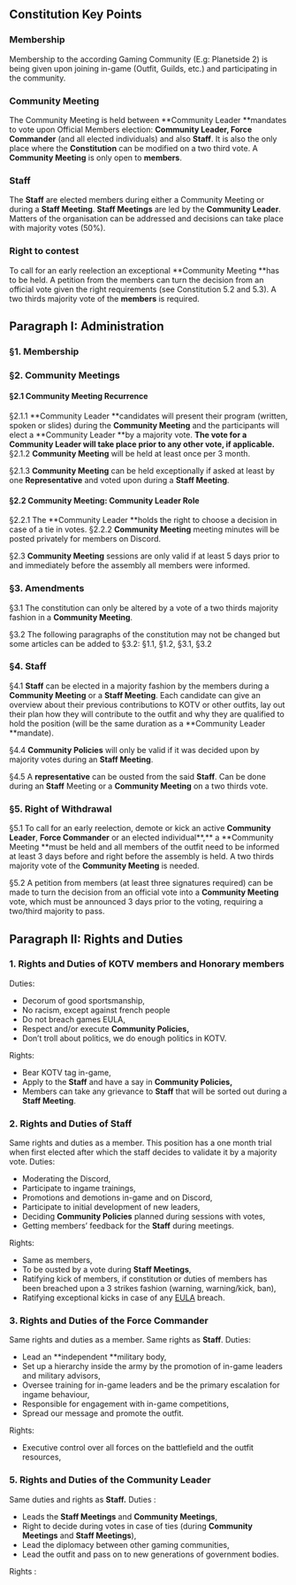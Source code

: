 ## Constitution Key Points

### Membership

Membership to the according Gaming Community (E.g: Planetside 2) is being given upon joining in-game (Outfit, Guilds, etc.) and participating in the community. 

### Community Meeting

The Community Meeting is held between **Community Leader **mandates to vote upon Official Members election: **Community Leader, Force Commander** (and all elected individuals) and also **Staff**.
It is also the only place where the **Constitution** can be modified on a two third vote.
A **Community Meeting** is only open to **members**.

### Staff

The **Staff** are elected members during either a Community Meeting or during a **Staff Meeting**.
**Staff Meetings** are led by the **Community Leader**.
Matters of the organisation can be addressed and decisions can take place with majority votes (50%).

### Right to contest

To call for an early reelection an exceptional **Community Meeting **has to be held.
A petition from the members can turn the decision from an official vote given the right requirements (see Constitution 5.2 and 5.3).
A two thirds majority vote of the **members** is required. 

## Paragraph I: Administration

### §1. Membership

### §2. Community Meetings

#### §2.1 Community Meeting Recurrence

§2.1.1 **Community Leader **candidates will present their program (written, spoken or slides) during the **Community Meeting** and the participants will elect a **Community Leader **by a majority vote.
**The vote for a Community Leader will take place prior to any other vote, if applicable.**
§2.1.2 **Community Meeting** will be held at least once per 3 month.

§2.1.3 **Community Meeting** can be held exceptionally if asked at least by one **Representative** and voted upon during a **Staff Meeting**.

#### §2.2 Community Meeting: Community Leader Role

§2.2.1 The **Community Leader **holds the right to choose a decision in case of a tie in votes.
§2.2.2 **Community Meeting** meeting minutes will be posted privately for members on Discord.

§2.3 **Community Meeting** sessions are only valid if at least 5 days prior to and immediately before the assembly all members were informed.

### §3. Amendments

§3.1 The constitution can only be altered by a vote of a two thirds majority fashion in a **Community Meeting**.

§3.2 The following paragraphs of the constitution may not be changed but some articles can be added to §3.2: §1.1, §1.2, §3.1, §3.2

### §4. Staff

§4.1 **Staff** can be elected in a majority fashion by the members during a **Community Meeting** or a **Staff Meeting**. Each candidate can give an overview about their previous contributions to KOTV or other outfits, lay out their plan how they will contribute to the outfit and why they are qualified to hold the position (will be the same duration as a **Community Leader **mandate).

§4.4 **Community Policies** will only be valid if it was decided upon by majority votes during an **Staff Meeting**.

§4.5 A **representative** can be ousted from the said **Staff**. Can be done during an **Staff** Meeting or a **Community Meeting** on a two thirds vote.

### §5. Right of Withdrawal

§5.1 To call for an early reelection, demote or kick an active **Community Leader**, **Force Commander** or an elected individual**,** a **Community Meeting **must be held and all members of the outfit need to be informed at least 3 days before and right before the assembly is held. 
A two thirds majority vote of the **Community Meeting** is needed. 

§5.2 A petition from members (at least three signatures required) can be made to turn the decision from an official vote into a **Community Meeting** vote, which must be announced 3 days prior to the voting, requiring a two/third majority to pass.

## Paragraph II: Rights and Duties

### 1.  Rights and Duties of **KOTV members** and **Honorary members**

Duties:
* Decorum of good sportsmanship,
* No racism, except against french people
* Do not breach games EULA,
* Respect and/or execute **Community Policies,**
* Don’t troll about politics, we do enough politics in KOTV.

Rights:
* Bear KOTV tag in-game,
* Apply to the **Staff** and have a say in **Community Policies,**
* Members can take any grievance to **Staff** that will be sorted out during a **Staff Meeting**.

### 2. Rights and Duties of **Staff**

Same rights and duties as a member.
This position has a one month trial when first elected after which the staff decides to validate it by a majority vote.
Duties:
* Moderating the Discord,
* Participate to ingame trainings,
* Promotions and demotions in-game and on Discord,
* Participate to initial development of new leaders,
* Deciding **Community Policies** planned during sessions with votes,
* Getting members’ feedback for the **Staff** during meetings.

Rights:
* Same as members,
* To be ousted by a vote during **Staff Meetings**,
* Ratifying kick of members, if constitution or duties of members has been breached upon a 3 strikes fashion (warning, warning/kick, ban),
* Ratifying exceptional kicks in case of any [EULA](https://www.planetside2.com/eula) breach.

### 3. Rights and Duties of the **Force Commander**

Same rights and duties as a member.
Same rights as **Staff**.
Duties:
* Lead an **independent **military body,
* Set up a hierarchy inside the army by the promotion of in-game  leaders and military advisors,
* Oversee training for in-game leaders and be the primary escalation for ingame behaviour,
* Responsible for engagement with in-game competitions,
* Spread our message and promote the outfit.

Rights:
* Executive control over all forces on the battlefield and the outfit resources,

### 5. Rights and Duties of the **Community Leader**

Same duties and rights as **Staff.**
Duties :
* Leads the **Staff Meetings** and **Community Meetings**,
* Right to decide during votes in case of ties (during **Community Meetings** and **Staff Meetings**),
* Lead the diplomacy between other gaming communities,
* Lead the outfit and pass on to new generations of government bodies.

Rights :
